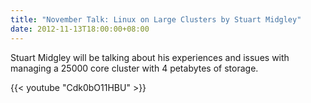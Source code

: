 ```yaml
---
title: "November Talk: Linux on Large Clusters by Stuart Midgley"
date: 2012-11-13T18:00:00+08:00
---
```


Stuart Midgley will be talking about his experiences and issues with
managing a 25000 core cluster with 4 petabytes of storage.
<!--more-->

{{< youtube "Cdk0bO11HBU" >}}
